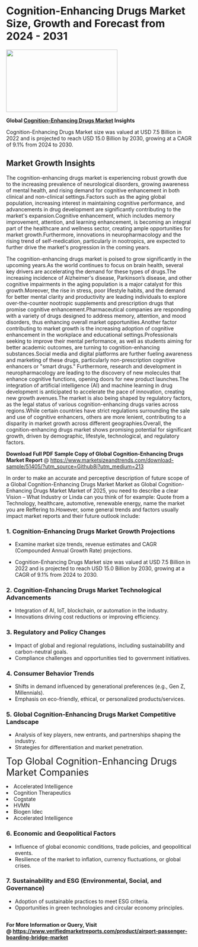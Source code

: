 <H1>Cognition-Enhancing Drugs Market Size, Growth and Forecast from 2024 - 2031</H1><img class="aligncenter size-medium wp-image-584254" src="https://thirdeyenews.in/wp-content/uploads/2024/09/Global-Market-Research-300x168.jpeg" alt="" width="300" height="168" /><p><strong>Global&nbsp;<a href="https://www.marketsizeandtrends.com/download-sample/51405/?utm_source=Github8j?utm_medium=213">Cognition-Enhancing Drugs Market</a> Insights</strong></p><p>Cognition-Enhancing Drugs Market size was valued at USD 7.5 Billion in 2022 and is projected to reach USD 15.0 Billion by 2030, growing at a CAGR of 9.1% from 2024 to 2030.</p><p><h2>Market Growth Insights</h2> <p>The cognition-enhancing drugs market is experiencing robust growth due to the increasing prevalence of neurological disorders, growing awareness of mental health, and rising demand for cognitive enhancement in both clinical and non-clinical settings.Factors such as the aging global population, increasing interest in maintaining cognitive performance, and advancements in drug development are significantly contributing to the market's expansion.Cognitive enhancement, which includes memory improvement, attention, and learning enhancement, is becoming an integral part of the healthcare and wellness sector, creating ample opportunities for market growth.Furthermore, innovations in neuropharmacology and the rising trend of self-medication, particularly in nootropics, are expected to further drive the market's progression in the coming years.</p> <p>The cognition-enhancing drugs market is poised to grow significantly in the upcoming years.As the world continues to focus on brain health, several key drivers are accelerating the demand for these types of drugs.The increasing incidence of Alzheimer's disease, Parkinson’s disease, and other cognitive impairments in the aging population is a major catalyst for this growth.Moreover, the rise in stress, poor lifestyle habits, and the demand for better mental clarity and productivity are leading individuals to explore over-the-counter nootropic supplements and prescription drugs that promise cognitive enhancement.Pharmaceutical companies are responding with a variety of drugs designed to address memory, attention, and mood disorders, thus enhancing overall market opportunities.Another factor contributing to market growth is the increasing adoption of cognitive enhancement in the workplace and educational settings.Professionals seeking to improve their mental performance, as well as students aiming for better academic outcomes, are turning to cognition-enhancing substances.Social media and digital platforms are further fueling awareness and marketing of these drugs, particularly non-prescription cognitive enhancers or "smart drugs." Furthermore, research and development in neuropharmacology are leading to the discovery of new molecules that enhance cognitive functions, opening doors for new product launches.The integration of artificial intelligence (AI) and machine learning in drug development is anticipated to accelerate the pace of innovation, creating new growth avenues.The market is also being shaped by regulatory factors, as the legal status of various cognition-enhancing drugs varies across regions.While certain countries have strict regulations surrounding the sale and use of cognitive enhancers, others are more lenient, contributing to a disparity in market growth across different geographies.Overall, the cognition-enhancing drugs market shows promising potential for significant growth, driven by demographic, lifestyle, technological, and regulatory factors.<p><span class=""><strong>Download Full PDF Sample Copy of Global Cognition-Enhancing Drugs Market Report</strong> @ <a href="https://www.marketsizeandtrends.com/download-sample/51405/?utm_source=Github8j?utm_medium=213" target="_blank">https://www.marketsizeandtrends.com/download-sample/51405/?utm_source=Github8j?utm_medium=213</a></span></p><p>In order to make an accurate and perceptive description of future scope of a Global&nbsp;Cognition-Enhancing Drugs Market Market as Global&nbsp;Cognition-Enhancing Drugs Market Market of 2025, you need to describe a clear Vision &ndash; What Industry or Linda can you think of for example: Quote from a Technology, healthcare, automotive, renewable energy, name the market you are Reffering to.However, some general trends and factors usually impact market reports and their future outlook include:</p><h3>1.&nbsp;<strong>Cognition-Enhancing Drugs Market Growth Projections</strong></h3><ul><li>Examine market size trends, revenue estimates and CAGR (Compounded Annual Growth Rate) projections.</li><li><p>Cognition-Enhancing Drugs Market size was valued at USD 7.5 Billion in 2022 and is projected to reach USD 15.0 Billion by 2030, growing at a CAGR of 9.1% from 2024 to 2030.</p></li></ul><h3>2.&nbsp;<strong>Cognition-Enhancing Drugs Market Technological Advancements</strong></h3><ul><li>Integration of AI, IoT, blockchain, or automation in the industry.</li><li>Innovations driving cost reductions or improving efficiency.</li></ul><h3>3.&nbsp;<strong>Regulatory and Policy Changes</strong></h3><ul><li>Impact of global and regional regulations, including sustainability and carbon-neutral goals.</li><li>Compliance challenges and opportunities tied to government initiatives.</li></ul><h3>4.&nbsp;<strong>Consumer Behavior Trends</strong></h3><ul><li>Shifts in demand influenced by generational preferences (e.g., Gen Z, Millennials).</li><li>Emphasis on eco-friendly, ethical, or personalized products/services.</li></ul><h3>5.&nbsp;<strong>Global Cognition-Enhancing Drugs Market Competitive Landscape</strong></h3><ul><li>Analysis of key players, new entrants, and partnerships shaping the industry.</li><li>Strategies for differentiation and market penetration.</li></ul><p data-pm-slice="1 1 []"><span style="color: inherit; font-family: inherit; font-size: 25px;">Top Global Cognition-Enhancing Drugs Market Companies</span></p><div class="" data-test-id=""><p><li>Accelerated Intelligence</li><li> Cognition Therapeutics</li><li> Cogstate</li><li> HVMN</li><li> Biogen Idec</li><li> Accelerated Intelligence</li></p></div><h3>6.&nbsp;<strong>Economic and Geopolitical Factors</strong></h3><ul><li>Influence of global economic conditions, trade policies, and geopolitical events.</li><li>Resilience of the market to inflation, currency fluctuations, or global crises.</li></ul><h3>7.&nbsp;<strong>Sustainability and ESG (Environmental, Social, and Governance)</strong></h3><ul><li>Adoption of sustainable practices to meet ESG criteria.</li><li>Opportunities in green technologies and circular economy principles.</li></ul><h2><strong style="font-size: 14px;">For More Information or Query, Visit @&nbsp;</strong><a style="background-color: #ffffff; font-size: 14px;" href="https://www.marketsizeandtrends.com/report/cognition-enhancing-drugs-market/" target="_blank">https://www.verifiedmarketreports.com/product/airport-passenger-boarding-bridge-market</a></h2>